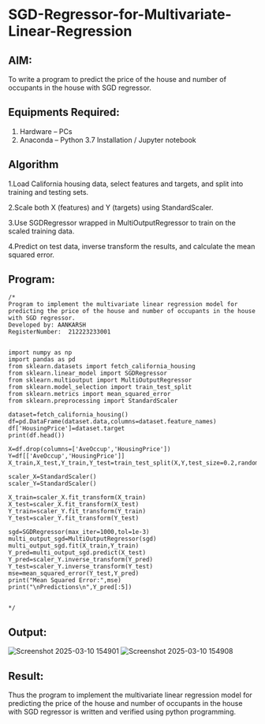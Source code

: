 # SGD-Regressor-for-Multivariate-Linear-Regression

## AIM:
To write a program to predict the price of the house and number of occupants in the house with SGD regressor.

## Equipments Required:
1. Hardware – PCs
2. Anaconda – Python 3.7 Installation / Jupyter notebook

## Algorithm
1.Load California housing data, select features and targets, and split into training and testing sets.


2.Scale both X (features) and Y (targets) using StandardScaler.


3.Use SGDRegressor wrapped in MultiOutputRegressor to train on the scaled training data.


4.Predict on test data, inverse transform the results, and calculate the mean squared error. 


## Program:
```
/*
Program to implement the multivariate linear regression model for predicting the price of the house and number of occupants in the house with SGD regressor.
Developed by: AANKARSH
RegisterNumber:  212223233001


import numpy as np
import pandas as pd
from sklearn.datasets import fetch_california_housing
from sklearn.linear_model import SGDRegressor
from sklearn.multioutput import MultiOutputRegressor
from sklearn.model_selection import train_test_split
from sklearn.metrics import mean_squared_error
from sklearn.preprocessing import StandardScaler

dataset=fetch_california_housing()
df=pd.DataFrame(dataset.data,columns=dataset.feature_names)
df['HousingPrice']=dataset.target
print(df.head())

X=df.drop(columns=['AveOccup','HousingPrice'])
Y=df[['AveOccup','HousingPrice']]
X_train,X_test,Y_train,Y_test=train_test_split(X,Y,test_size=0.2,random_state=42)

scaler_X=StandardScaler()
scaler_Y=StandardScaler()

X_train=scaler_X.fit_transform(X_train)
X_test=scaler_X.fit_transform(X_test)
Y_train=scaler_Y.fit_transform(Y_train)
Y_test=scaler_Y.fit_transform(Y_test)

sgd=SGDRegressor(max_iter=1000,tol=1e-3)
multi_output_sgd=MultiOutputRegressor(sgd)
multi_output_sgd.fit(X_train,Y_train)
Y_pred=multi_output_sgd.predict(X_test)
Y_pred=scaler_Y.inverse_transform(Y_pred)
Y_test=scaler_Y.inverse_transform(Y_test)
mse=mean_squared_error(Y_test,Y_pred)
print("Mean Squared Error:",mse)
print("\nPredictions\n",Y_pred[:5])


*/
```

## Output:
![Screenshot 2025-03-10 154901](https://github.com/user-attachments/assets/d94bd4a5-5363-400d-b9f8-991d1c662dde)
![Screenshot 2025-03-10 154908](https://github.com/user-attachments/assets/85fc3a26-594c-448f-b08b-cfea90ac11c3)




## Result:
Thus the program to implement the multivariate linear regression model for predicting the price of the house and number of occupants in the house with SGD regressor is written and verified using python programming.
